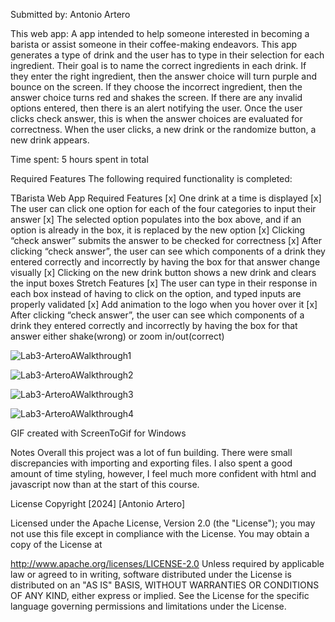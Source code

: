 Submitted by: Antonio Artero

This web app: A app intended to help someone interested in becoming a barista or assist someone in their coffee-making endeavors. This app generates a type of drink and the user has to type in their selection for each ingredient.
Their goal is to name the correct ingredients in each drink. If they enter the right ingredient, then the answer choice will turn purple and bounce on the screen. If they choose the incorrect ingredient, then the answer choice turns red and shakes 
the screen. If there are any invalid options entered, then there is an alert notifying the user. Once the user clicks check answer, this is when the answer choices are evaluated for correctness. When the user clicks, a new drink or the randomize button,
a new drink appears. 

Time spent: 5 hours spent in total

Required Features The following required functionality is completed:

TBarista Web App
Required Features
[x] One drink at a time is displayed
[x] The user can click one option for each of the four categories to input their answer
[x] The selected option populates into the box above, and if an option is already in the box, it is replaced by the new option
[x] Clicking “check answer” submits the answer to be checked for correctness
[x] After clicking “check answer”, the user can see which components of a drink they entered correctly and incorrectly by having the box for that answer change visually
[x] Clicking on the new drink button shows a new drink and clears the input boxes
Stretch Features
[x] The user can type in their response in each box instead of having to click on the option, and typed inputs are properly validated
[x] Add animation to the logo when you hover over it
[x] After clicking “check answer”, the user can see which components of a drink they entered correctly and incorrectly by having the box for that answer either shake(wrong) or zoom in/out(correct)

![Lab3-ArteroAWalkthrough1](https://github.com/ArteroA/barista-app/assets/156033615/133c5a54-64f3-4754-84ae-ed929e6b365f)

![Lab3-ArteroAWalkthrough2](https://github.com/ArteroA/barista-app/assets/156033615/06281bf6-e4ab-4d4b-906b-145f066d43f4)

![Lab3-ArteroAWalkthrough3](https://github.com/ArteroA/barista-app/assets/156033615/d4cc4f94-c4cc-4e72-a484-93ab80687beb)

![Lab3-ArteroAWalkthrough4](https://github.com/ArteroA/barista-app/assets/156033615/289717a7-f4a0-4a36-b834-eff7bd58af81)

GIF created with ScreenToGif for Windows

Notes 
Overall this project was a lot of fun building. There were small discrepancies with importing and exporting files. I also spent a good amount of time styling, however, I feel much more confident with html and javascript now than at the start of this course. 

License Copyright [2024] [Antonio Artero]

Licensed under the Apache License, Version 2.0 (the "License"); you may not use this file except in compliance with the License. You may obtain a copy of the License at

http://www.apache.org/licenses/LICENSE-2.0
Unless required by applicable law or agreed to in writing, software distributed under the License is distributed on an "AS IS" BASIS, WITHOUT WARRANTIES OR CONDITIONS OF ANY KIND, either express or implied. See the License for the specific language governing permissions and limitations under the License.
